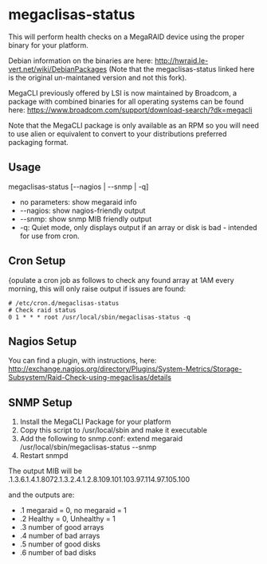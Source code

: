 megaclisas-status
=================

This will perform health checks on a MegaRAID device using the proper binary for your platform.

Debian information on the binaries are here: http://hwraid.le-vert.net/wiki/DebianPackages (Note that the megaclisas-status linked here is the original un-maintaned version and not this fork).

MegaCLI previously offered by LSI is now maintained by Broadcom, a package with combined binaries for all operating systems can be found here: https://www.broadcom.com/support/download-search/?dk=megacli

Note that the MegaCLI package is only available as an RPM so you will need to use alien or equivalent to convert to your distributions preferred packaging format.


Usage
-----

megaclisas-status [--nagios | --snmp | -q]

* no parameters: show megaraid info
* --nagios: show nagios-friendly output
* --snmp: show snmp MIB friendly output
* -q: Quiet mode, only displays output if an array or disk is bad - intended for use from cron.


Cron Setup
----------

{opulate a cron job as follows to check any found array at 1AM every morning, this will only raise output if issues are found:

    # /etc/cron.d/megaclisas-status
    # Check raid status
    0 1 * * * root /usr/local/sbin/megaclisas-status -q


Nagios Setup
------------

You can find a plugin, with instructions, here: http://exchange.nagios.org/directory/Plugins/System-Metrics/Storage-Subsystem/Raid-Check-using-megaclisas/details


SNMP Setup
----------

1. Install the MegaCLI Package for your platform
2. Copy this script to /usr/local/sbin and make it executable
3. Add the following to snmp.conf: extend megaraid /usr/local/sbin/megaclisas-status --snmp
4. Restart snmpd

The output MIB will be .1.3.6.1.4.1.8072.1.3.2.4.1.2.8.109.101.103.97.114.97.105.100

and the outputs are:

* .1 megaraid = 0, no megaraid = 1
* .2 Healthy = 0, Unhealthy = 1
* .3 number of good arrays
* .4 number of bad arrays
* .5 number of good disks
* .6 number of bad disks
